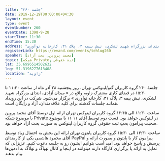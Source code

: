 ```yaml
---
title: "جلسه ۲۶۰"
date: 2019-12-19T00:00:00+04:30
layout: event
type: event
eventNumber: 260
eventDate: 1398-9-28
startTime: 11:30
endTime: 15:30
address: "میدان آزادی، ابتدای بزرگراه شهید لشکری، نبش بیمه ۳، پلاک ۳۱، کارخانه نوآوری"
registerLink: https://evand.com/events/tehlug260
speaker: [محمد پروین, بحث آزاد]
topic: [شبکه Private, ثبت حقوقی]
lat: 35.6996514502632
lng: 51.3196277618408
location: "زاویه"
---
```

جلسهٔ ۲۶۰ گروه کاربران گنو/لینوکس تهران، روز پنجشنبه ۲۸ آذر ماه از ساعت ۱۱:۳۰ تا ۱۵:۳۰ در فضای کاری مشترک زاویه واقع در « میدان آزادی، ابتدای بزرگراه شهید لشکری، نبش بیمه ۳، پلاک ۳۱، کارخانه نوآوری » برگزار می‌شود.
شرکت در این رویداد همانند جلسات گذشته برای کلیه علاقه‌مندان، آزاد و رایگان است.

ساعت ۱۱:۳۰ الی ۱۲:۴۵ گروه کاربران لینوکس تهران
ارائه اول توسط آقای محمد پروین با موضوع شبکه Private در لینوکس خواهد بود.
قست دوم توسط آقای ۱۱ ۱۱ با موضوع صحبت پیرامون بحثِ ثبت حقوقی گروه کاربران لینوکس به صورت بحث آزاد خواهد بود.

ساعت ۱۳:۳۰ الی ۱۵:۳۰ گروه کاربران پایتون تهران
ارائه این بخش به احتمال زیاد توسط آقای محمود هاشمی یکی از کارمندان PayPal پیرامون کار با پایتون و بصورت ارائه و پرسش و پاسخ خواهد بود.
امید است بتوانیم ایشون رو به جلسه دعوت کنیم.
عزیزانی که تمایل به ارائه یا برگزاری کارگاه دارند میتوانند در اینجا و کانال تهپاگ و تهلاگ به ادمین‌ها پیام بدهند.